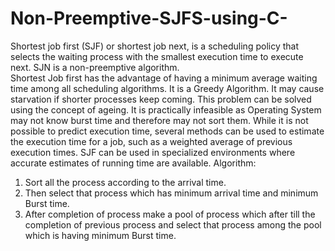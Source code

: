# Non-Preemptive-SJFS-using-C-
Shortest job first (SJF) or shortest job next, is a scheduling policy that selects the waiting process with the smallest execution time to execute next. SJN is a non-preemptive algorithm.  
Shortest Job first has the advantage of having a minimum average waiting time among all scheduling algorithms. 
It is a Greedy Algorithm. 
It may cause starvation if shorter processes keep coming. 
This problem can be solved using the concept of ageing. It is practically infeasible as Operating System may not know burst time and therefore may not sort them. While it is not possible to predict execution time, several methods can be used to estimate the execution time for a job, such as a weighted average of previous execution times. SJF can be used in specialized environments where accurate estimates of running time are available. 
Algorithm:  
1. Sort all the process according to the arrival time. 
2. Then select that process which has minimum arrival time and minimum Burst time. 
3. After completion of process make a pool of process which after till the completion of previous process and select that process among the pool which is having minimum Burst time.
